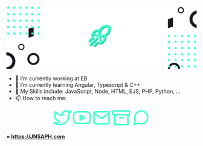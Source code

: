 <p align="center">
  <img src="banner.png">
</p>

- 🔭 I’m currently working at EB
- 🌱 I’m currently learning Angular, Typescript & C++
- 💪 My Skills include: JavaScript, Node, HTML, EJS, PHP, Python, ...
- 📫 How to reach me: 

<p align="center">
  <a href="https://twitter.com/JNSAPH"><img src="twitter.svg"></a>
  <a href="https://twitter.com/JNSAPH"><img src="youtube.svg"></a>
  <a href="https://twitter.com/JNSAPH"><img src="mail.svg"></a>
  <a href="https://twitter.com/JNSAPH"><img src="archive.svg"></a>
  <a href="https://twitter.com/JNSAPH"><img src="message-circle.svg"></a>
</p>


**» https://JNSAPH.com**
